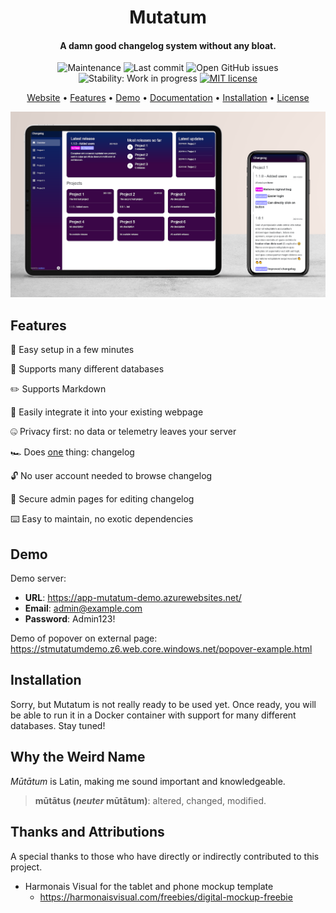 <h1 align="center">Mutatum</h1>

<h4 align="center">A damn good changelog system without any bloat.</h4>

<p align="center">
    <img alt="Maintenance" src="https://img.shields.io/maintenance/yes/2022">
    <img alt="Last commit" src="https://img.shields.io/github/last-commit/mamk95/mutatum?color=brightgreen">
    <img alt="Open GitHub issues" src="https://img.shields.io/github/issues-raw/mamk95/mutatum">
    <img alt="Stability: Work in progress" src="https://img.shields.io/badge/stability-wip-lightgrey.svg">
    <a href="LICENSE">
        <img alt="MIT license" src="https://img.shields.io/github/license/mamk95/mutatum?color=blue">
    </a>
</p>

<p align="center">
  <a href="https://mutatum.dev/">Website</a> •
  <a href="#features">Features</a> •
  <a href="#demo">Demo</a> •
  <a href="https://docs.mutatum.dev/">Documentation</a> •
  <a href="#installation">Installation</a> •
  <a href="LICENSE">License</a>
</p>

![Screenshot of home page](docs/assets/Screenshot_Digital_Mockup_cropped.png)

## Features

🚀 Easy setup in a few minutes

💾 Supports many different databases

✏️ Supports Markdown

💌 Easily integrate it into your existing webpage

🤐 Privacy first: no data or telemetry leaves your server

🏎️ Does <ins><u>one</u></ins> thing: changelog

🔓 No user account needed to browse changelog

🔐 Secure admin pages for editing changelog

⌨️ Easy to maintain, no exotic dependencies

## Demo

Demo server:

- **URL**: https://app-mutatum-demo.azurewebsites.net/
- **Email**: admin@example.com
- **Password**: Admin123!

Demo of popover on external page: https://stmutatumdemo.z6.web.core.windows.net/popover-example.html

## Installation

Sorry, but Mutatum is not really ready to be used yet. Once ready, you will be able to run it in a Docker container with support for many different databases. Stay tuned!

## Why the Weird Name

_Mūtātum_ is Latin, making me sound important and knowledgeable.

> **mūtātus (_neuter_ mūtātum)**: altered, changed, modified.

## Thanks and Attributions

A special thanks to those who have directly or indirectly contributed to this project.

- Harmonais Visual for the tablet and phone mockup template
  - https://harmonaisvisual.com/freebies/digital-mockup-freebie

